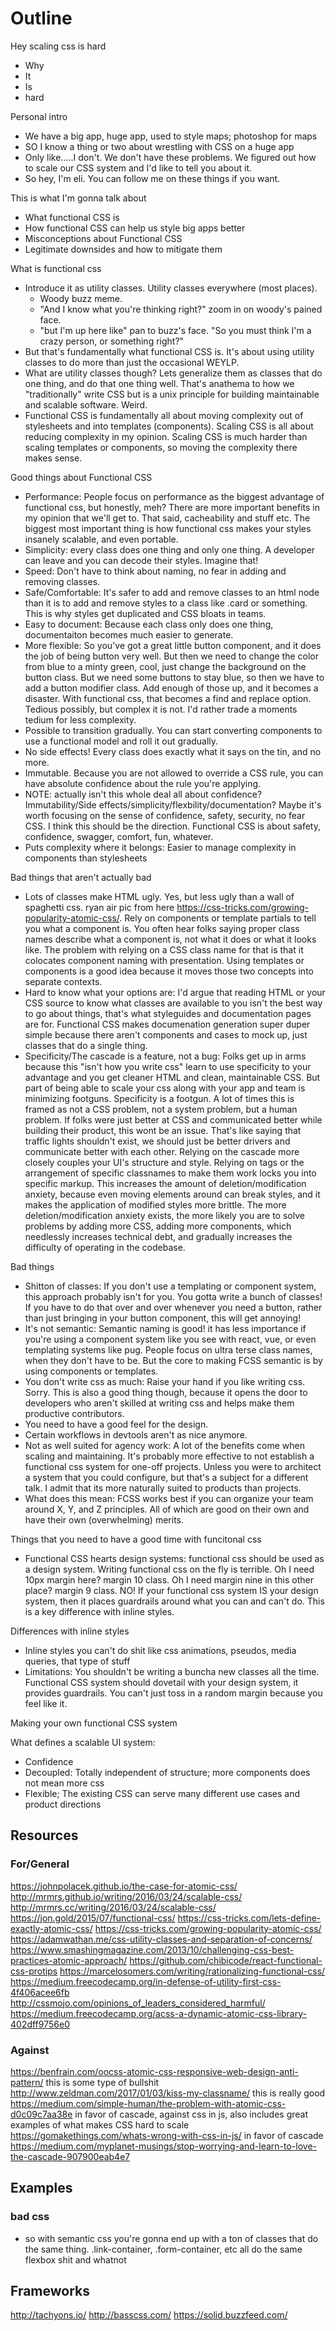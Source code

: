 # Outline

Hey scaling css is hard
* Why
* It
* Is
* hard

Personal intro 
* We have a big app, huge app, used to style maps; photoshop for maps
* SO I know a thing or two about wrestling with CSS on a huge app
* Only like.....I don't. We don't have these problems. We figured out how to scale our CSS system and I'd like to tell you about it.
* So hey, I'm eli. You can follow me on these things if you want.

This is what I'm gonna talk about
* What functional CSS is
* How functional CSS can help us style big apps better
* Misconceptions about Functional CSS
* Legitimate downsides and how to mitigate them

What is functional css
* Introduce it as utility classes. Utility classes everywhere (most places).
  - Woody buzz meme.
  - "And I know what you're thinking right?" zoom in on woody's pained face.
  - "but I'm up here like" pan to buzz's face. "So you must think I'm a crazy person, or something right?"
* But that's fundamentally what functional CSS is. It's about using utility classes to do more than just the occasional WEYLP.
* What are utility classes though? Lets generalize them as classes that do one thing, and do that one thing well. That's anathema to how we "traditionally" write CSS but is a unix principle for building maintainable and scalable software. Weird.
* Functional CSS is fundamentally all about moving complexity out of stylesheets and into templates (components). Scaling CSS is all about reducing complexity in my opinion. Scaling CSS is much harder than scaling templates or components, so moving the complexity there makes sense.

Good things about Functional CSS
* Performance: People focus on performance as the biggest advantage of functional css, but honestly, meh? There are more important benefits in my opinion that we'll get to. That said, cacheability and stuff etc. The biggest most important thing is how functional css makes your styles insanely scalable, and even portable.
* Simplicity: every class does one thing and only one thing. A developer can leave and you can decode their styles. Imagine that!
* Speed: Don't have to think about naming, no fear in adding and removing classes. 
* Safe/Comfortable: It's safer to add and remove classes to an html node than it is to add and remove styles to a class like .card or something. This is why styles get duplicated and CSS bloats in teams.
* Easy to document: Because each class only does one thing, documentaiton becomes much easier to generate.
* More flexible: So you've got a great little button component, and it does the job of being button very well. But then we need to change the color from blue to a minty green, cool, just change the background on the button class. But we need some buttons to stay blue, so then we have to add a button modifier class. Add enough of those up, and it becomes a disaster. With functional css, that becomes a find and replace option. Tedious possibly, but complex it is not. I'd rather trade a moments tedium for less complexity.
* Possible to transition gradually. You can start converting components to use a functional model and roll it out gradually.
* No side effects! Every class does exactly what it says on the tin, and no more.
* Immutable. Because you are not allowed to override a CSS rule, you can have absolute confidence about the rule you're applying.
* NOTE: actually isn't this whole deal all about confidence? Immutability/Side effects/simplicity/flexbility/documentation? Maybe it's worth focusing on the sense of confidence, safety, security, no fear CSS. I think this should be the direction. Functional CSS is about safety, confidence, swagger, comfort, fun, whatever.
* Puts complexity where it belongs: Easier to manage complexity in components than stylesheets



Bad things that aren't actually bad
* Lots of classes make HTML ugly. Yes, but less ugly than a wall of spaghetti css. ryan air pic from here https://css-tricks.com/growing-popularity-atomic-css/. Rely on components or template partials to tell you what a component is. You often hear folks saying proper class names describe what a component is, not what it does or what it looks like. The problem with relying on a CSS class name for that is that it colocates component naming with presentation. Using templates or components is a good idea because it moves those two concepts into separate contexts.
* Hard to know what your options are: I'd argue that reading HTML or your CSS source to know what classes are available to you isn't the best way to go about things, that's what styleguides and documentation pages are for. Functional CSS makes documenation generation super duper simple because there aren't components and cases to mock up, just classes that do a single thing.
* Specificity/The cascade is a feature, not a bug: Folks get up in arms because this "isn't how you write css" learn to use specificity to your advantage and you get cleaner HTML and clean, maintainable CSS. But part of being able to scale your css along with your app and team is minimizing footguns. Specificity is a footgun. A lot of times this is framed as not a CSS problem, not a system problem, but a human problem. If folks were just better at CSS and communicated better while building their product, this wont be an issue. That's like saying that traffic lights shouldn't exist, we should just be better drivers and communicate better with each other. Relying on the cascade more closely couples your UI's structure and style. Relying on tags or the arrangement of specific classnames to make them work locks you into specific markup. This increases the amount of deletion/modification anxiety, because even moving elements around can break styles, and it makes the application of modified styles more brittle. The more deletion/modification anxiety exists, the more likely you are to solve problems by adding more CSS, adding more components, which needlessly increases technical debt, and gradually increases the difficulty of operating in the codebase.




Bad things
* Shitton of classes: If you don't use a templating or component system, this approach probably isn't for you. You gotta write a bunch of classes! If you have to do that over and over whenever you need a button, rather than just bringing in your button component, this will get annoying!
* It's not semantic: Semantic naming is good! it has less importance if you're using a component system like you see with react, vue, or even templating systems like pug. People focus on ultra terse class names, when they don't have to be. But the core to making FCSS semantic is by using components or templates.
* You don't write css as much: Raise your hand if you like writing css. Sorry. This is also a good thing though, because it opens the door to developers who aren't skilled at writing css and helps make them productive contributors.
* You need to have a good feel for the design.
* Certain workflows in devtools aren't as nice anymore.
* Not as well suited for agency work: A lot of the benefits come when scaling and maintaining. It's probably more effective to not establish a functional css system for one-off projects. Unless you were to architect a system that you could configure, but that's a subject for a different talk. I admit that its more naturally suited to products than projects.
* What does this mean: FCSS works best if you can organize your team around X, Y, and Z principles. All of which are good on their own and have their own (overwhelming) merits.

Things that you need to have a good time with funcitonal css
* Functional CSS hearts design systems: functional css should be used as a design system. Writing functional css on the fly is terrible. Oh I need 10px margin here? margin 10 class. Oh I need margin nine in this other place? margin 9 class. NO! If your functional css system IS your design system, then it places guardrails around what you can and can't do. This is a key difference with inline styles.

Differences with inline styles
* Inline styles you can't do shit like css animations, pseudos, media queries, that type of stuff
* Limitations: You shouldn't be writing a buncha new classes all the time. Functional CSS system should dovetail with your design system, it provides guardrails. You can't just toss in a random margin because you feel like it.

Making your own functional CSS system

What defines a scalable UI system:
* Confidence
* Decoupled: Totally independent of structure; more components does not mean more css
* Flexible; The existing CSS can serve many different use cases and product directions



## Resources
### For/General
https://johnpolacek.github.io/the-case-for-atomic-css/
http://mrmrs.github.io/writing/2016/03/24/scalable-css/
http://mrmrs.cc/writing/2016/03/24/scalable-css/
https://jon.gold/2015/07/functional-css/
https://css-tricks.com/lets-define-exactly-atomic-css/
https://css-tricks.com/growing-popularity-atomic-css/
https://adamwathan.me/css-utility-classes-and-separation-of-concerns/
https://www.smashingmagazine.com/2013/10/challenging-css-best-practices-atomic-approach/
https://github.com/chibicode/react-functional-css-protips
https://marcelosomers.com/writing/rationalizing-functional-css/
https://medium.freecodecamp.org/in-defense-of-utility-first-css-4f406acee6fb
http://cssmojo.com/opinions_of_leaders_considered_harmful/
https://medium.freecodecamp.org/acss-a-dynamic-atomic-css-library-402dff9756e0
### Against
https://benfrain.com/oocss-atomic-css-responsive-web-design-anti-pattern/
this is some type of bullshit http://www.zeldman.com/2017/01/03/kiss-my-classname/
this is really good https://medium.com/simple-human/the-problem-with-atomic-css-d0c09c7aa38e
in favor of cascade, against css in js, also includes great examples of what makes CSS hard to scale https://gomakethings.com/whats-wrong-with-css-in-js/
in favor of cascade https://medium.com/myplanet-musings/stop-worrying-and-learn-to-love-the-cascade-907900eab4e7

## Examples
### bad css
* so with semantic css you're gonna end up with a ton of classes that do the same thing. .link-container, .form-container, etc all do the same flexbox shit and whatnot

## Frameworks
http://tachyons.io/
http://basscss.com/
https://solid.buzzfeed.com/